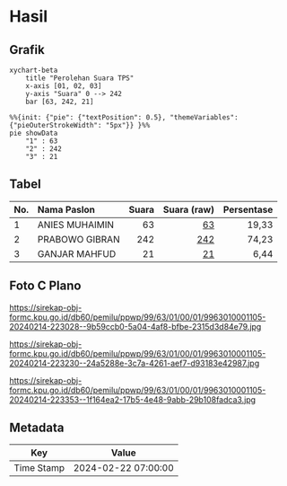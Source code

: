 # Hasil

## Grafik

```mermaid
xychart-beta
    title "Perolehan Suara TPS"
    x-axis [01, 02, 03]
    y-axis "Suara" 0 --> 242
    bar [63, 242, 21]
```

```mermaid
%%{init: {"pie": {"textPosition": 0.5}, "themeVariables": {"pieOuterStrokeWidth": "5px"}} }%%
pie showData
    "1" : 63
    "2" : 242
    "3" : 21
```

## Tabel

| No. | Nama Paslon    | Suara | Suara (raw) | Persentase |
|:--- |:-------------- | -----:| -----------:| ----------:|
| 1   | ANIES MUHAIMIN | 63    | [63][p-1]   | 19,33      |
| 2   | PRABOWO GIBRAN | 242   | [242][p-2]  | 74,23      |
| 3   | GANJAR MAHFUD  | 21    | [21][p-3]   | 6,44       |


[p-1]: https://github.com/gigit-pemilu/pemilu-2024-99-luar-negeri/blob/main/pilpres/hitung-suara/sub/99-luar-negeri/sub/63-kuching-malaysia/sub/01-kuching-malaysia/sub/0001-kuching-malaysia/sub/105-ksk-100/sub/paslon-1.txt
[p-2]: https://github.com/gigit-pemilu/pemilu-2024-99-luar-negeri/blob/main/pilpres/hitung-suara/sub/99-luar-negeri/sub/63-kuching-malaysia/sub/01-kuching-malaysia/sub/0001-kuching-malaysia/sub/105-ksk-100/sub/paslon-2.txt
[p-3]: https://github.com/gigit-pemilu/pemilu-2024-99-luar-negeri/blob/main/pilpres/hitung-suara/sub/99-luar-negeri/sub/63-kuching-malaysia/sub/01-kuching-malaysia/sub/0001-kuching-malaysia/sub/105-ksk-100/sub/paslon-3.txt

## Foto C Plano

https://sirekap-obj-formc.kpu.go.id/db60/pemilu/ppwp/99/63/01/00/01/9963010001105-20240214-223028--9b59ccb0-5a04-4af8-bfbe-2315d3d84e79.jpg

https://sirekap-obj-formc.kpu.go.id/db60/pemilu/ppwp/99/63/01/00/01/9963010001105-20240214-223230--24a5288e-3c7a-4261-aef7-d93183e42987.jpg

https://sirekap-obj-formc.kpu.go.id/db60/pemilu/ppwp/99/63/01/00/01/9963010001105-20240214-223353--1f164ea2-17b5-4e48-9abb-29b108fadca3.jpg


## Metadata

| Key        | Value               |
| ---------- | ------------------- |
| Time Stamp | 2024-02-22 07:00:00 |



